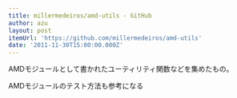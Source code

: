 ```yaml
---
title: millermedeiros/amd-utils - GitHub
author: azu
layout: post
itemUrl: 'https://github.com/millermedeiros/amd-utils'
date: '2011-11-30T15:00:00.000Z'
---
```

AMDモジュールとして書かれたユーティリティ関数などを集めたもの。

AMDモジュールのテスト方法も参考になる
